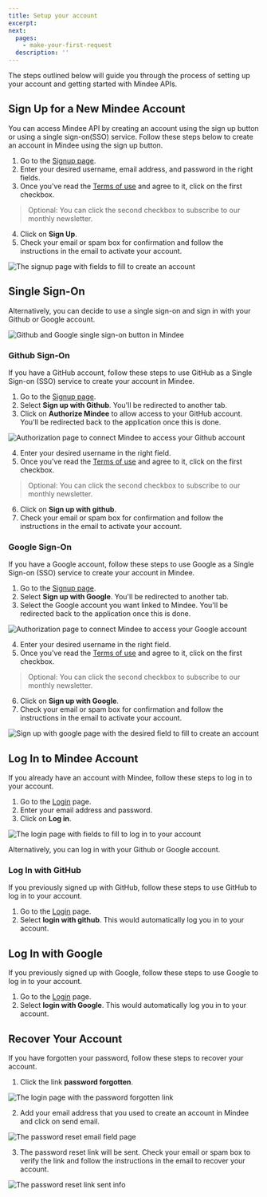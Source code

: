 ```yaml
---
title: Setup your account
excerpt:
next:
  pages:
    - make-your-first-request
  description: ''
---
```


The steps outlined below will guide you through the process of setting up your account and getting started with Mindee APIs.

## Sign Up for a New Mindee Account
You can access Mindee API by creating an account using the sign up button or using a single sign-on(SSO) service. Follow these steps below to create an account in Mindee using the sign up button.

1. Go to the [Signup page](https://platform.mindee.com/signup). 
2. Enter your desired username, email address, and password in the right fields.
3. Once you've read the [Terms of use](https://mindee.com/terms) and agree to it, click on the first checkbox.
 > Optional: You can click the second checkbox to subscribe to our monthly newsletter.
4. Click on **Sign Up**.
5. Check your email or spam box for confirmation and follow the instructions in the email to activate your account.

![The signup page with fields to fill to create an account](https://files.readme.io/f46f85b-Screenshot_2022-01-10_at_20.13.52.png "Create an account in Mindee")

## Single Sign-On
Alternatively, you can decide to use a single sign-on and sign in with your Github or Google account. 

![Github and Google single sign-on button in Mindee](https://files.readme.io/c44333f-Screenshot_2021-11-22_at_23.49.32.png "Sign in with Github or Google")

### Github Sign-On
If you have a GitHub account, follow these steps to use GitHub as a Single Sign-on (SSO) service to create your account in Mindee.

1. Go to the [Signup page](https://platform.mindee.com/signup). 
2. Select **Sign up with Github**. You'll be redirected to another tab.
3. Click on **Authorize Mindee** to allow access to your GitHub account. You'll be redirected back to the application once this is done.

![Authorization page to connect Mindee to access your Github account](https://files.readme.io/0867dae-Screenshot_2022-01-10_at_19.18.25.png "Authorize Mindee")

4. Enter your desired username in the right field.
5. Once you've read the [Terms of use](https://mindee.com/terms) and agree to it, click on the first checkbox.
 > Optional: You can click the second checkbox to subscribe to our monthly newsletter.
6. Click on **Sign up with github**.
7. Check your email or spam box for confirmation and follow the instructions in the email to activate your account.

### Google Sign-On
If you have a Google account, follow these steps to use Google as a Single Sign-on (SSO) service to create your account in Mindee.

1. Go to the [Signup page](https://platform.mindee.com/signup). 
2. Select **Sign up with Google**. You'll be redirected to another tab.
3. Select the Google account you want linked to Mindee. You'll be redirected back to the application once this is done.

![Authorization page to connect Mindee to access your Google account](https://files.readme.io/d395fc9-Screenshot_2022-01-10_at_19.34.02.png "Authorize Mindee")

4. Enter your desired username in the right field.
5. Once you've read the [Terms of use](https://mindee.com/terms) and agree to it, click on the first checkbox.
 > Optional: You can click the second checkbox to subscribe to our monthly newsletter.
6. Click on **Sign up with Google**.
7. Check your email or spam box for confirmation and follow the instructions in the email to activate your account.

![Sign up with google page with the desired field to fill to create an account](https://files.readme.io/ee3fb32-Screenshot_2022-01-10_at_19.34.54.png "Signup with Google")

## Log In to Mindee Account
If you already have an account with Mindee, follow these steps to log in to your account.

1. Go to the [Login](https://platform.mindee.com/login) page. 
2. Enter your email address and password.
3. Click on **Log in**.

![The login page with fields to fill to log in to your account](https://files.readme.io/5508163-Screenshot_2022-01-11_at_10.47.42.png "Login to Mindee")

Alternatively, you can log in with your Github or Google account.

### Log In with GitHub
If you previously signed up with GitHub, follow these steps to use GitHub to log in to your account.

1. Go to the [Login](https://platform.mindee.com/login) page. 
2. Select **login with github**. This would automatically log you in to your account.

## Log In with Google
If you previously signed up with Google, follow these steps to use Google to log in to your account.

1. Go to the [Login](https://platform.mindee.com/login) page. 
2. Select **login with Google**. This would automatically log you in to your account.

## Recover Your Account
If you have forgotten your password, follow these steps to recover your account.

1. Click the link **password forgotten**.

![The login page with the password forgotten link](https://files.readme.io/24f134f-Screenshot_2022-01-10_at_20.35.01.png "recover Mindee account")
	
2. Add your email address that you used to create an account in Mindee and click on send email.

![The password reset email field page](https://files.readme.io/77d1ca3-Screenshot_2022-01-10_at_21.09.59.png "recover Mindee account")

3. The password reset link will be sent. Check your email or spam box to verify the link and follow the instructions in the email to recover your account.

![The password reset link sent info](https://files.readme.io/c84f039-Screenshot_2022-01-10_at_19.43.53.png "recover Mindee account")
